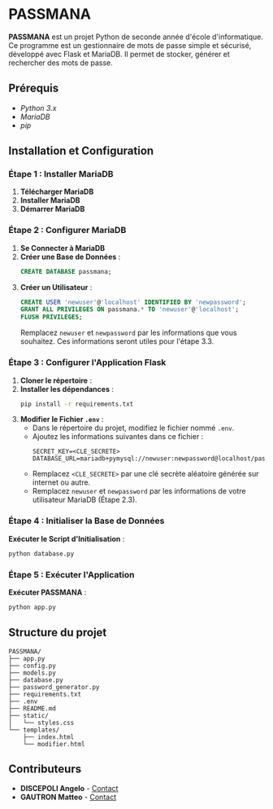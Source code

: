# PASSMANA

**PASSMANA** est un projet Python de seconde année d'école d'informatique. Ce programme est un gestionnaire de mots de passe simple et sécurisé, développé avec Flask et MariaDB. Il permet de stocker, générer et rechercher des mots de passe.

## Prérequis

- *Python 3.x*
- *MariaDB*
- *pip*

## Installation et Configuration

### Étape 1 : Installer MariaDB

1. **Télécharger MariaDB**
2. **Installer MariaDB**
3. **Démarrer MariaDB**

### Étape 2 : Configurer MariaDB

1. **Se Connecter à MariaDB**
2. **Créer une Base de Données** :
    ```sql
    CREATE DATABASE passmana;
    ```
3. **Créer un Utilisateur** :
    ```sql
    CREATE USER 'newuser'@'localhost' IDENTIFIED BY 'newpassword';
    GRANT ALL PRIVILEGES ON passmana.* TO 'newuser'@'localhost';
    FLUSH PRIVILEGES;
    ```
    Remplacez `newuser` et `newpassword` par les informations que vous souhaitez. Ces informations seront utiles pour l'étape 3.3.

### Étape 3 : Configurer l'Application Flask

1. **Cloner le répertoire** :
2. **Installer les dépendances** :
    ```sh
    pip install -r requirements.txt
    ```
3. **Modifier le Fichier `.env`** :
    - Dans le répertoire du projet, modifiez le fichier nommé `.env`.
    - Ajoutez les informations suivantes dans ce fichier :
      ```env
      SECRET_KEY=<CLE_SECRETE>
      DATABASE_URL=mariadb+pymysql://newuser:newpassword@localhost/passmana
      ```
    - Remplacez `<CLE_SECRETE>` par une clé secrète aléatoire générée sur internet ou autre.
    - Remplacez `newuser` et `newpassword` par les informations de votre utilisateur MariaDB (Étape 2.3).

### Étape 4 : Initialiser la Base de Données

**Exécuter le Script d'Initialisation** :
```sh
python database.py
```

### Étape 5 : Exécuter l'Application

**Exécuter PASSMANA** :
```sh
python app.py
```

## Structure du projet
```
PASSMANA/
├── app.py
├── config.py
├── models.py
├── database.py
├── password_generator.py
├── requirements.txt
├── .env
├── README.md
├── static/
│   └── styles.css
└── templates/
    ├── index.html
    └── modifier.html
```

## Contributeurs

- **DISCEPOLI Angelo** - [Contact](mailto:angelo.discepoli161@gmail.com)
- **GAUTRON Matteo** - [Contact](mailto:gautronmatteo@gmail.com)
